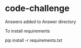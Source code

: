 # code-challenge
Answers added to Answer directory 

To install requirements 

pip install -r requirements.txt
